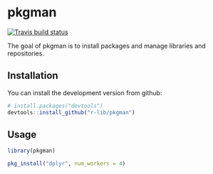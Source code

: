 # pkgman
[![Travis build status](https://travis-ci.org/r-lib/pkgman.svg?branch=master)](https://travis-ci.org/r-lib/pkgman)

The goal of pkgman is to install packages and manage libraries and repositories.

## Installation
You can install the development version from github:

```r
# install.packages("devtools")
devtools::install_github("r-lib/pkgman")
```

## Usage
```r
library(pkgman)

pkg_install("dplyr", num_workers = 4)
```
